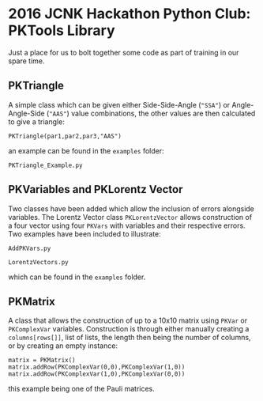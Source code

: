 # 2016 JCNK Hackathon Python Club: PKTools Library
Just a place for us to bolt together some code as part of training in our spare time.
## PKTriangle
A simple class which can be given either Side-Side-Angle (`"SSA"`) or Angle-Angle-Side (`"AAS"`) value combinations, the other values are then calculated to give a triangle:
```
PKTriangle(par1,par2,par3,"AAS")
```
an example can be found in the `examples` folder:
```
PKTriangle_Example.py
```

## PKVariables and PKLorentz Vector
Two classes have been added which allow the inclusion of errors alongside variables. The Lorentz Vector class `PKLorentzVector` allows construction of a four vector using four `PKVars` with variables and their respective errors. Two examples have been included to illustrate:
```
AddPKVars.py
```
```
LorentzVectors.py
```
which can be found in the `examples` folder.

## PKMatrix
A class that allows the construction of up to a 10x10 matrix using `PKVar` or `PKComplexVar` variables. Construction is through either manually creating a `columns[rows[]]`, list of lists, the length then being the number of columns, or by creating an empty instance:
```
matrix = PKMatrix()
matrix.addRow(PKComplexVar(0,0),PKComplexVar(1,0))
matrix.addRow(PKComplexVar(1,0),PKComplexVar(0,0))
```
this example being one of the Pauli matrices. 
